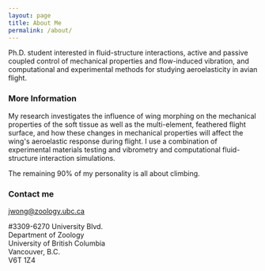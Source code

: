 ```yaml
---
layout: page
title: About Me
permalink: /about/
---
```


Ph.D. student interested in fluid-structure interactions, active and passive coupled control of mechanical properties and flow-induced vibration, and computational and experimental methods for studying aeroelasticity in avian flight.

### More Information

My research investigates the influence of wing morphing on the mechanical properties of the soft tissue as well as the multi-element, feathered flight surface, and how these changes in mechanical properties will affect the wing's aeroelastic response during flight. I use a combination of experimental materials testing and vibrometry and computational fluid-structure interaction simulations.

The remaining 90% of my personality is all about climbing. 

### Contact me

[jwong@zoology.ubc.ca](mailto:jwong@zoology.ubc.ca)

#3309-6270 University Blvd.\
Department of Zoology\
University of British Columbia\
Vancouver, B.C.\
V6T 1Z4
